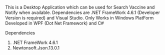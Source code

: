 This is a Desktop Application which can be used for Search Vaccine and Notify when available.
Dependencies are .NET FrameWork 4.6.1 (Developer Version is required) and Visual Studio.
Only Works in Windows PlatForm
Developed in WPF (Dot Net Framework) and C# 

Dependencies 
1) .NET FrameWork 4.6.1
2) Newtonsoft.Json.13.0.1
